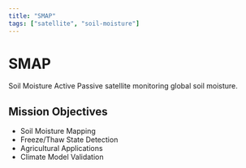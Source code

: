 ```yaml
---
title: "SMAP"
tags: ["satellite", "soil-moisture"]
---
```


# SMAP

Soil Moisture Active Passive satellite monitoring global soil moisture.

## Mission Objectives
- Soil Moisture Mapping
- Freeze/Thaw State Detection
- Agricultural Applications
- Climate Model Validation
